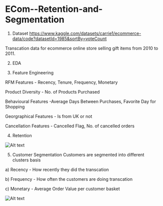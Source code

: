 # ECom--Retention-and-Segmentation

1) Dataset
https://www.kaggle.com/datasets/carrie1/ecommerce-data/code?datasetId=1985&sortBy=voteCount

Transcation data for ecommerce online store selling gift items from 2010 to 2011.

2) EDA


3) Feature Engineering

RFM Features - Recency, Tenure, Frequency, Monetary

Product Diversity - No. of Products Purchased

Behavioural Features -Average Days Between Purchases, Favorite Day for Shopping

Georgraphical Features - Is from UK or not

Cancellation Features - Cancelled Flag, No. of cancelled orders



4) Retention

![Alt text](path/to/image.png)


5) Customer Segmentation
Customers are segmented into different clusters basis

a) Recency - How recently they did the transcation

b) Frequency - How often the customers are doing transcation

c) Monetary - Average Order Value per customer basket

![Alt text](path/to/image.png)
